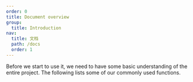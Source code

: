 ```yaml
---
order: 0
title: Document overview
group:
  title: Introduction
nav:
  title: 文档
  path: /docs
  order: 1
---
```


Before we start to use it, we need to have some basic understanding of the entire project. The following lists some of our commonly used functions.
